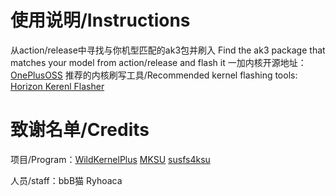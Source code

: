 # 使用说明/Instructions
从action/release中寻找与你机型匹配的ak3包并刷入
Find the ak3 package that matches your model from action/release and flash it
一加内核开源地址：[OnePlusOSS](https://github.com/OnePlusOSS/kernel_manifest)
推荐的内核刷写工具/Recommended kernel flashing tools: [Horizon Kerenl Flasher](https://github.com/libxzr/HorizonKernelFlasher) 
# 致谢名单/Credits
项目/Program：[WildKernelPlus](https://github.com/WildPlusKernel) 
[MKSU](https://github.com/5ec1cff/KernelSU)
[susfs4ksu](https://gitlab.com/simonpunk/susfs4ksu)

人员/staff：bbB猫 Ryhoaca
